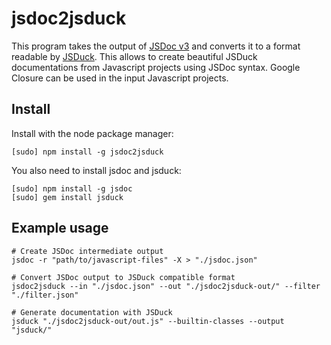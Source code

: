 # jsdoc2jsduck
This program takes the output of [JSDoc v3](https://github.com/jsdoc3/jsdoc) and converts it to a format readable by [JSDuck](https://github.com/senchalabs/jsduck).
This allows to create beautiful JSDuck documentations from Javascript projects using JSDoc syntax.
Google Closure can be used in the input Javascript projects.


## Install

Install with the node package manager:

    [sudo] npm install -g jsdoc2jsduck

You also need to install jsdoc and jsduck:

    [sudo] npm install -g jsdoc
    [sudo] gem install jsduck


## Example usage

    # Create JSDoc intermediate output
    jsdoc -r "path/to/javascript-files" -X > "./jsdoc.json"
    
    # Convert JSDoc output to JSDuck compatible format
    jsdoc2jsduck --in "./jsdoc.json" --out "./jsdoc2jsduck-out/" --filter "./filter.json"
    
    # Generate documentation with JSDuck
    jsduck "./jsdoc2jsduck-out/out.js" --builtin-classes --output "jsduck/"

